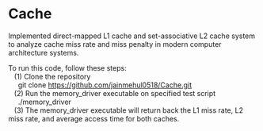 # Cache
Implemented direct-mapped L1 cache and set-associative L2 cache system to analyze cache miss rate and miss penalty in modern computer architecture systems.

To run this code, follow these steps:  
&nbsp;&nbsp;&nbsp;(1) Clone the repository  
&nbsp;&nbsp;&nbsp;&nbsp;&nbsp;git clone https://github.com/jainmehul0518/Cache.git  
&nbsp;&nbsp;&nbsp;(2) Run the memory_driver executable on specified test script  
&nbsp;&nbsp;&nbsp;&nbsp;&nbsp;./memory_driver <test script name>  
&nbsp;&nbsp;&nbsp;(3) The memory_driver executable will return back the L1 miss rate, L2 miss rate, and average access time for both caches.  
